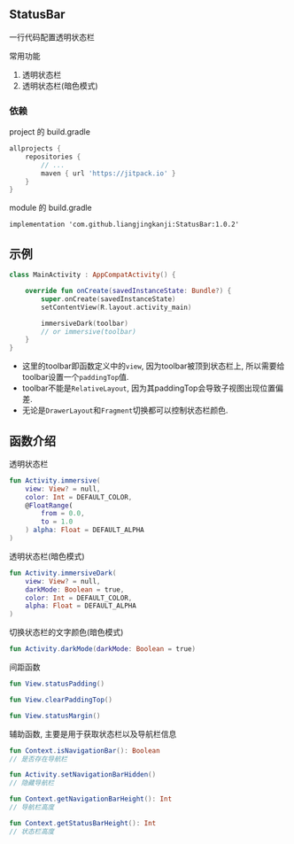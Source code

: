 ## StatusBar



一行代码配置透明状态栏



常用功能

1. 透明状态栏
2. 透明状态栏(暗色模式)


### 依赖

project 的 build.gradle

```groovy
allprojects {
    repositories {
        // ...
        maven { url 'https://jitpack.io' }
    }
}
```



module 的 build.gradle

```
implementation 'com.github.liangjingkanji:StatusBar:1.0.2'
```



## 示例

```kotlin
class MainActivity : AppCompatActivity() {

    override fun onCreate(savedInstanceState: Bundle?) {
        super.onCreate(savedInstanceState)
        setContentView(R.layout.activity_main)

        immersiveDark(toolbar)
        // or immersive(toolbar)
    }
}
```

- 这里的toolbar即函数定义中的`view`, 因为toolbar被顶到状态栏上, 所以需要给toolbar设置一个`paddingTop`值.
- toolbar不能是`RelativeLayout`, 因为其paddingTop会导致子视图出现位置偏差.
- 无论是`DrawerLayout`和`Fragment`切换都可以控制状态栏颜色.

## 函数介绍

透明状态栏

```kotlin
fun Activity.immersive(
    view: View? = null,
    color: Int = DEFAULT_COLOR,
    @FloatRange(
        from = 0.0,
        to = 1.0
    ) alpha: Float = DEFAULT_ALPHA
)
```



透明状态栏(暗色模式)

```kotlin
fun Activity.immersiveDark(
    view: View? = null,
    darkMode: Boolean = true,
    color: Int = DEFAULT_COLOR,
    alpha: Float = DEFAULT_ALPHA
)
```



切换状态栏的文字颜色(暗色模式)

```kotlin
fun Activity.darkMode(darkMode: Boolean = true)
```



间距函数

```kotlin
fun View.statusPadding() 

fun View.clearPaddingTop() 

fun View.statusMargin()
```



辅助函数, 主要是用于获取状态栏以及导航栏信息

```kotlin
fun Context.isNavigationBar(): Boolean
// 是否存在导航栏

fun Activity.setNavigationBarHidden()
// 隐藏导航栏

fun Context.getNavigationBarHeight(): Int
// 导航栏高度

fun Context.getStatusBarHeight(): Int
// 状态栏高度
```

